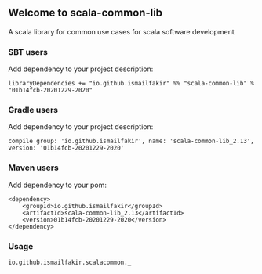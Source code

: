 ## Welcome to scala-common-lib

A scala library for common use cases for scala software development

### SBT users
Add dependency to your project description:
```
libraryDependencies += "io.github.ismailfakir" %% "scala-common-lib" % "01b14fcb-20201229-2020"
```
### Gradle users
Add dependency to your project description:
```
compile group: 'io.github.ismailfakir', name: 'scala-common-lib_2.13', version: '01b14fcb-20201229-2020'
```
### Maven users
Add dependency to your pom:
```
<dependency>
    <groupId>io.github.ismailfakir</groupId>
    <artifactId>scala-common-lib_2.13</artifactId>
    <version>01b14fcb-20201229-2020</version>
</dependency>
```
### Usage
```
io.github.ismailfakir.scalacommon._
```
